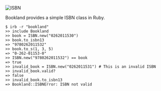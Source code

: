 ![ISBN](http://upload.wikimedia.org/wikipedia/commons/thumb/2/28/EAN-13-ISBN-13.svg/900px-EAN-13-ISBN-13.svg.png)

Bookland provides a simple ISBN class in Ruby.

    $ irb -r "bookland"
    >> include Bookland
    >> book = ISBN.new("0262011530")
    >> book.to_isbn13
    => "9780262011532"
    >> book.to_s(1, 3, 5)
    => "0-262-01153-0"
    >> ISBN.new("9780262011532") == book
    => true
    >> invalid_book = ISBN.new("0262011531") # This is an invalid ISBN
    >> invalid_book.valid?
    => false
    >> invalid_book.to_isbn13
    => Bookland::ISBNError: ISBN not valid
